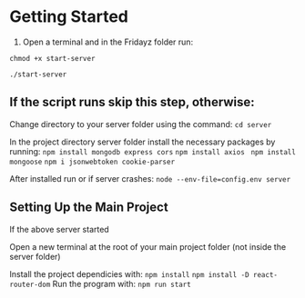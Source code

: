 # Getting Started

1. Open a terminal and in the Fridayz folder run:

`
  chmod +x start-server
  `

`
  ./start-server
  `
  
  
## If the script runs skip this step, otherwise:  
Change directory to your server folder using the command:
`
  cd server
  `
  
In the project directory server folder install the necessary packages by running:
`
  npm install mongodb express cors
  `
  `
  npm install axios
  `
 ` 
  npm install mongoose
  `
`
  npm i jsonwebtoken cookie-parser
`

After installed run or if server crashes:
`
  node --env-file=config.env server
`




## Setting Up the Main Project  
If the above server started  

Open a new terminal at the root of your main project folder (not inside the server folder)  

Install the project dependicies with:
`
 npm install
 `
 `
 npm install -D react-router-dom
`
Run the program with:
`
  npm run start
  `





